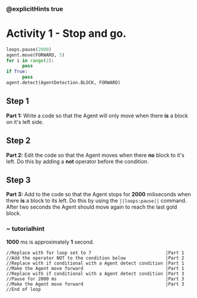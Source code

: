 ### @explicitHints true

# Activity 1 -  Stop and go.

```python
loops.pause(2000)
agent.move(FORWARD, 5)
for i in range(2):
      pass
if True:
      pass
agent.detect(AgentDetection.BLOCK, FORWARD)
```

## Step 1
**Part 1:** Write a code so that the Agent will only move when there **is** a block on it's left side.

## Step 2
**Part 2:** Edit the code so that the Agent moves when there **no**  block to it's left. 
Do this by adding a **not** operator before the condition. 

## Step 3
**Part 3:** Add to the code so that the Agent stops for **2000** miliseconds when there **is** a block to its left.
Do this by using the `||loops:pause||` command. After two seconds the Agent should move again to reach the last gold block.

### ~ tutorialhint
**1000** ms is approximately **1** second.

```template
//Replace with for loop set to 7                            |Part 1
//Add the operator NOT to the condition below               |Part 2
//Replace with if conditional with a Agent detect condition |Part 1
//Make the Agent move forward                               |Part 1
//Replace with if conditional with a Agent detect condition |Part 3
//Pause for 2000 ms                                         |Part 3
//Make the Agent move forward                               |Part 3
//End of loop
```

